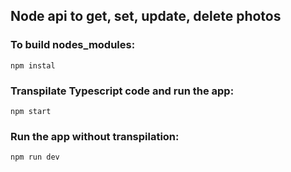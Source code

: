 ## Node api to get, set, update, delete photos


### To build nodes_modules:
```
npm instal
```

### Transpilate Typescript code and run the app:
```
npm start
``` 

### Run the app without transpilation:
```
npm run dev
```